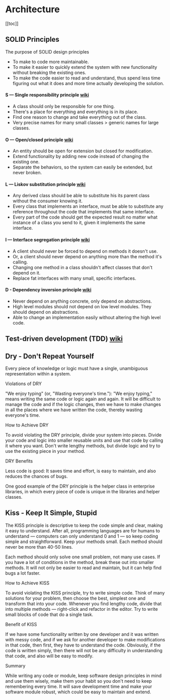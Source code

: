 # Architecture
[[toc]]

## SOLID Principles
The purpose of SOLID design principles
- To make to code more maintainable.
- To make it easier to quickly extend the system with new functionality without breaking the existing ones.
- To make the code easier to read and understand, thus spend less time figuring out what it does and more time actually developing the solution.
#### S — Single responsibility principle [wiki](https://en.wikipedia.org/wiki/Single_responsibility_principle)
- A class should only be responsible for one thing.
- There's a place for everything and everything is in its place.
- Find one reason to change and take everything out of the class.
- Very precise names for many small classes > generic names for large classes.
#### O — Open/closed principle [wiki](https://en.wikipedia.org/wiki/Open%E2%80%93closed_principle)
- An entity should be open for extension but closed for modification.
- Extend functionality by adding new code instead of changing the existing one.
- Separate the behaviors, so the system can easily be extended, but never broken.
#### L — Liskov substitution principle [wiki](https://en.wikipedia.org/wiki/Liskov_substitution_principle)
- Any derived class should be able to substitute his its parent class without the consumer knowing it.
- Every class that implements an interface, must be able to substitute any reference throughout the code that implements that same interface.
- Every part of the code should get the expected result no matter what instance of a class you send to it, given it implements the same interface.
#### I — Interface segregation principle [wiki](https://en.wikipedia.org/wiki/Interface_segregation_principle)
- A client should never be forced to depend on methods it doesn't use.
- Or, a client should never depend on anything more than the method it's calling.
- Changing one method in a class shouldn't affect classes that don't depend on it.
- Replace fat interfaces with many small, specific interfaces.
#### D - Dependency inversion principle [wiki](https://en.wikipedia.org/wiki/Dependency_inversion_principle)
- Never depend on anything concrete, only depend on abstractions.
- High level modules should not depend on low level modules. They should depend on abstractions.
- Able to change an implementation easily without altering the high level code.

## Test-driven development (TDD) [wiki](https://en.wikipedia.org/wiki/Test-driven_development)

## Dry - Don't Repeat Yourself
Every piece of knowledge or logic must have a single, unambiguous representation within a system.

Violations of DRY

"We enjoy typing" (or, "Wasting everyone's time."): "We enjoy typing," means writing the same code or logic again and again. It will be difficult to manage the code and if the logic changes, then we have to make changes in all the places where we have written the code, thereby wasting everyone's time.

How to Achieve DRY

To avoid violating the DRY principle, divide your system into pieces. Divide your code and logic into smaller reusable units and use that code by calling it where you want. Don't write lengthy methods, but divide logic and try to use the existing piece in your method.

DRY Benefits

Less code is good: It saves time and effort, is easy to maintain, and also reduces the chances of bugs.

One good example of the DRY principle is the helper class in enterprise libraries, in which every piece of code is unique in the libraries and helper classes.

## Kiss - Keep It Simple, Stupid
The KISS principle is descriptive to keep the code simple and clear, making it easy to understand. After all, programming languages are for humans to understand — computers can only understand 0 and 1 — so keep coding simple and straightforward. Keep your methods small. Each method should never be more than 40-50 lines.

Each method should only solve one small problem, not many use cases. If you have a lot of conditions in the method, break these out into smaller methods. It will not only be easier to read and maintain, but it can help find bugs a lot faster.

How to Achieve KISS

To avoid violating the KISS principle, try to write simple code. Think of many solutions for your problem, then choose the best, simplest one and transform that into your code. Whenever you find lengthy code, divide that into multiple methods — right-click and refactor in the editor. Try to write small blocks of code that do a single task.

Benefit of KISS

If we have some functionality written by one developer and it was written with messy code, and if we ask for another developer to make modifications in that code, then first, they have to understand the code. Obviously, if the code is written simply, then there will not be any difficulty in understanding that code, and also will be easy to modify.

Summary

While writing any code or module, keep software design principles in mind and use them wisely, make them your habit so you don't need to keep remembering every time. It will save development time and make your software module robust, which could be easy to maintain and extend.
